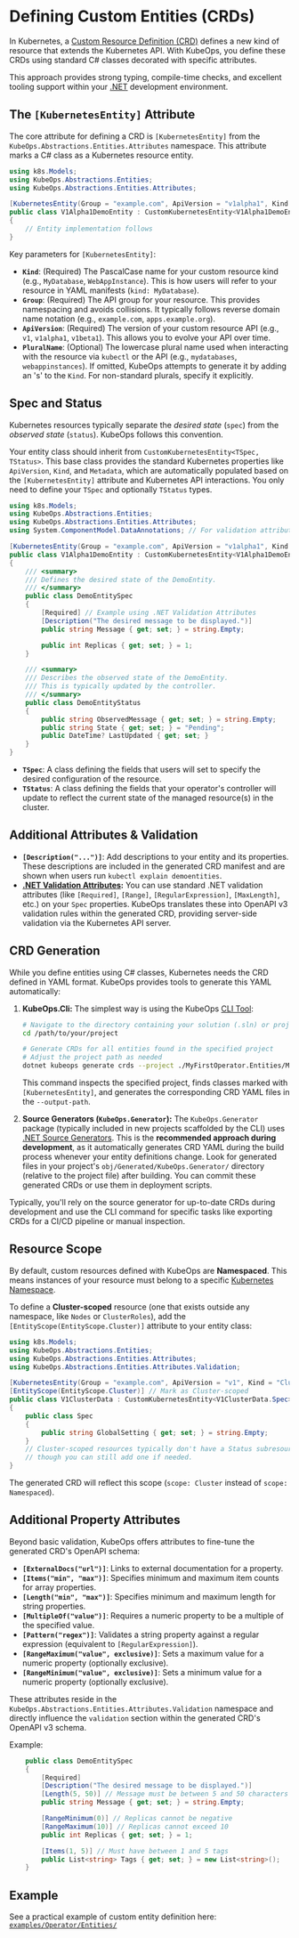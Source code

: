 # Defining Custom Entities (CRDs)

In Kubernetes, a [Custom Resource Definition (CRD)](https://kubernetes.io/docs/tasks/extend-kubernetes/custom-resources/custom-resource-definitions/) defines a new kind of resource that extends the Kubernetes API. With KubeOps, you define these CRDs using standard C# classes decorated with specific attributes.

This approach provides strong typing, compile-time checks, and excellent tooling support within your [.NET](https://dotnet.microsoft.com/) development environment.

## The `[KubernetesEntity]` Attribute

The core attribute for defining a CRD is `[KubernetesEntity]` from the `KubeOps.Abstractions.Entities.Attributes` namespace. This attribute marks a C# class as a Kubernetes resource entity.

```csharp
using k8s.Models;
using KubeOps.Abstractions.Entities;
using KubeOps.Abstractions.Entities.Attributes;

[KubernetesEntity(Group = "example.com", ApiVersion = "v1alpha1", Kind = "DemoEntity", PluralName = "demoentities")]
public class V1Alpha1DemoEntity : CustomKubernetesEntity<V1Alpha1DemoEntity.DemoEntitySpec, V1Alpha1DemoEntity.DemoEntityStatus>
{
    // Entity implementation follows
}
```

Key parameters for `[KubernetesEntity]`: 

*   **`Kind`**: (Required) The PascalCase name for your custom resource kind (e.g., `MyDatabase`, `WebAppInstance`). This is how users will refer to your resource in YAML manifests (`kind: MyDatabase`).
*   **`Group`**: (Required) The API group for your resource. This provides namespacing and avoids collisions. It typically follows reverse domain name notation (e.g., `example.com`, `apps.example.org`).
*   **`ApiVersion`**: (Required) The version of your custom resource API (e.g., `v1`, `v1alpha1`, `v1beta1`). This allows you to evolve your API over time.
*   **`PluralName`**: (Optional) The lowercase plural name used when interacting with the resource via `kubectl` or the API (e.g., `mydatabases`, `webappinstances`). If omitted, KubeOps attempts to generate it by adding an 's' to the `Kind`. For non-standard plurals, specify it explicitly.

## Spec and Status

Kubernetes resources typically separate the *desired state* (`spec`) from the *observed state* (`status`). KubeOps follows this convention.

Your entity class should inherit from `CustomKubernetesEntity<TSpec, TStatus>`. This base class provides the standard Kubernetes properties like `ApiVersion`, `Kind`, and `Metadata`, which are automatically populated based on the `[KubernetesEntity]` attribute and Kubernetes API interactions. You only need to define your `TSpec` and optionally `TStatus` types.

```csharp
using k8s.Models;
using KubeOps.Abstractions.Entities;
using KubeOps.Abstractions.Entities.Attributes;
using System.ComponentModel.DataAnnotations; // For validation attributes

[KubernetesEntity(Group = "example.com", ApiVersion = "v1alpha1", Kind = "DemoEntity", PluralName = "demoentities")]
public class V1Alpha1DemoEntity : CustomKubernetesEntity<V1Alpha1DemoEntity.DemoEntitySpec, V1Alpha1DemoEntity.DemoEntityStatus>
{
    /// <summary>
    /// Defines the desired state of the DemoEntity.
    /// </summary>
    public class DemoEntitySpec
    {
        [Required] // Example using .NET Validation Attributes
        [Description("The desired message to be displayed.")]
        public string Message { get; set; } = string.Empty;

        public int Replicas { get; set; } = 1;
    }

    /// <summary>
    /// Describes the observed state of the DemoEntity.
    /// This is typically updated by the controller.
    /// </summary>
    public class DemoEntityStatus
    {
        public string ObservedMessage { get; set; } = string.Empty;
        public string State { get; set; } = "Pending";
        public DateTime? LastUpdated { get; set; }
    }
}
```

*   **`TSpec`**: A class defining the fields that users will set to specify the desired configuration of the resource.
*   **`TStatus`**: A class defining the fields that your operator's controller will update to reflect the current state of the managed resource(s) in the cluster.

## Additional Attributes & Validation

*   **`[Description("...")]`**: Add descriptions to your entity and its properties. These descriptions are included in the generated CRD manifest and are shown when users run `kubectl explain demoentities`.
*   **[.NET Validation Attributes](https://learn.microsoft.com/en-us/dotnet/api/system.componentmodel.dataannotations):** You can use standard .NET validation attributes (like `[Required]`, `[Range]`, `[RegularExpression]`, `[MaxLength]`, etc.) on your `Spec` properties. KubeOps translates these into OpenAPI v3 validation rules within the generated CRD, providing server-side validation via the Kubernetes API server.

## CRD Generation

While you define entities using C# classes, Kubernetes needs the CRD defined in YAML format. KubeOps provides tools to generate this YAML automatically:

1.  **KubeOps.Cli:** The simplest way is using the KubeOps [CLI Tool](./cli.md):
    ```bash
    # Navigate to the directory containing your solution (.sln) or project (.csproj) file
    cd /path/to/your/project

    # Generate CRDs for all entities found in the specified project
    # Adjust the project path as needed
    dotnet kubeops generate crds --project ./MyFirstOperator.Entities/MyFirstOperator.Entities.csproj --output-path ./deploy
    ```
    This command inspects the specified project, finds classes marked with `[KubernetesEntity]`, and generates the corresponding CRD YAML files in the `--output-path`.

2.  **Source Generators (`KubeOps.Generator`):** The `KubeOps.Generator` package (typically included in new projects scaffolded by the CLI) uses [.NET Source Generators](https://learn.microsoft.com/en-us/dotnet/csharp/roslyn-sdk/source-generators-overview). This is the **recommended approach during development**, as it automatically generates CRD YAML during the build process whenever your entity definitions change. Look for generated files in your project's `obj/Generated/KubeOps.Generator/` directory (relative to the project file) after building. You can commit these generated CRDs or use them in deployment scripts.

Typically, you'll rely on the source generator for up-to-date CRDs during development and use the CLI command for specific tasks like exporting CRDs for a CI/CD pipeline or manual inspection.

## Resource Scope

By default, custom resources defined with KubeOps are **Namespaced**. This means instances of your resource must belong to a specific [Kubernetes Namespace](https://kubernetes.io/docs/concepts/overview/working-with-objects/namespaces/).

To define a **Cluster-scoped** resource (one that exists outside any namespace, like `Nodes` or `ClusterRoles`), add the `[EntityScope(EntityScope.Cluster)]` attribute to your entity class:

```csharp
using k8s.Models;
using KubeOps.Abstractions.Entities;
using KubeOps.Abstractions.Entities.Attributes;
using KubeOps.Abstractions.Entities.Attributes.Validation;

[KubernetesEntity(Group = "example.com", ApiVersion = "v1", Kind = "ClusterData", PluralName = "clusterdata")]
[EntityScope(EntityScope.Cluster)] // Mark as Cluster-scoped
public class V1ClusterData : CustomKubernetesEntity<V1ClusterData.Spec>
{
    public class Spec
    {
        public string GlobalSetting { get; set; } = string.Empty;
    }
    // Cluster-scoped resources typically don't have a Status subresource defined in the same way,
    // though you can still add one if needed.
}
```

The generated CRD will reflect this scope (`scope: Cluster` instead of `scope: Namespaced`).

## Additional Property Attributes

Beyond basic validation, KubeOps offers attributes to fine-tune the generated CRD's OpenAPI schema:

*   **`[ExternalDocs("url")]`**: Links to external documentation for a property.
*   **`[Items("min", "max")]`**: Specifies minimum and maximum item counts for array properties.
*   **`[Length("min", "max")]`**: Specifies minimum and maximum length for string properties.
*   **`[MultipleOf("value")]`**: Requires a numeric property to be a multiple of the specified value.
*   **`[Pattern("regex")]`**: Validates a string property against a regular expression (equivalent to `[RegularExpression]`).
*   **`[RangeMaximum("value", exclusive)]`**: Sets a maximum value for a numeric property (optionally exclusive).
*   **`[RangeMinimum("value", exclusive)]`**: Sets a minimum value for a numeric property (optionally exclusive).

These attributes reside in the `KubeOps.Abstractions.Entities.Attributes.Validation` namespace and directly influence the `validation` section within the generated CRD's OpenAPI v3 schema.

Example:

```csharp
    public class DemoEntitySpec
    {
        [Required]
        [Description("The desired message to be displayed.")]
        [Length(5, 50)] // Message must be between 5 and 50 characters
        public string Message { get; set; } = string.Empty;

        [RangeMinimum(0)] // Replicas cannot be negative
        [RangeMaximum(10)] // Replicas cannot exceed 10
        public int Replicas { get; set; } = 1;

        [Items(1, 5)] // Must have between 1 and 5 tags
        public List<string> Tags { get; set; } = new List<string>();
    }

```

## Example

See a practical example of custom entity definition here:
[`examples/Operator/Entities/`](../examples/Operator/Entities/)

